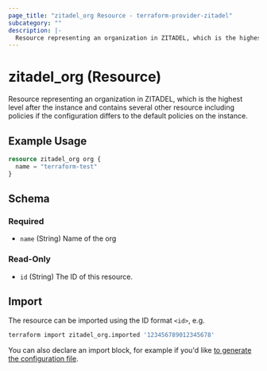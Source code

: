 ```yaml
---
page_title: "zitadel_org Resource - terraform-provider-zitadel"
subcategory: ""
description: |-
  Resource representing an organization in ZITADEL, which is the highest level after the instance and contains several other resource including policies if the configuration differs to the default policies on the instance.
---
```


# zitadel_org (Resource)

Resource representing an organization in ZITADEL, which is the highest level after the instance and contains several other resource including policies if the configuration differs to the default policies on the instance.

## Example Usage

```terraform
resource zitadel_org org {
  name = "terraform-test"
}
```

<!-- schema generated by tfplugindocs -->
## Schema

### Required

- `name` (String) Name of the org

### Read-Only

- `id` (String) The ID of this resource.

## Import

The resource can be imported using the ID format `<id>`, e.g.

```bash
terraform import zitadel_org.imported '123456789012345678'
```

You can also declare an import block, for example if you'd like [to generate the configuration file](https://developer.hashicorp.com/terraform/language/import/generating-configuration).

